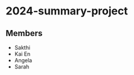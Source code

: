 # 2024-summary-project

## Members

- Sakthi
- Kai En
- Angela
- Sarah

<Description of your project>
